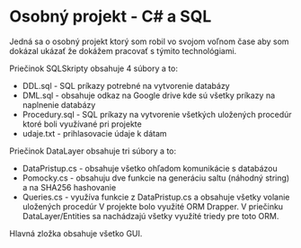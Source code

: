 
# Osobný projekt - C# a SQL

Jedná sa o osobný projekt ktorý som robil vo svojom voľnom čase aby som dokázal ukázať
že dokážem pracovať s týmito technológiami.

Priečinok SQLSkripty obsahuje 4 súbory a to:
* DDL.sql - SQL príkazy potrebné na vytvorenie databázy
* DML.sql - obsahuje odkaz na Google drive kde sú všetky príkazy na naplnenie databázy
* Procedury.sql - SQL príkazy na vytvorenie všetkých uložených procedúr ktoré boli využívané pri projekte
* udaje.txt - prihlasovacie údaje k dátam

Priečinok DataLayer obsahuje tri súbory a to:
* DataPristup.cs - obsahuje všetko ohľadom komunikácie s databázou
* Pomocky.cs - obsahuju dve funkcie na generáciu saltu (náhodný string) a na SHA256 hashovanie
* Queries.cs - využíva funkcie z DataPristup.cs a obsahuje všetky volanie uložených procedúr
V projekte bolo využité ORM Drapper. V priečinku DataLayer/Entities sa nachádzajú všetky
využíté triedy pre toto ORM.

Hlavná zložka obsahuje všetko GUI.